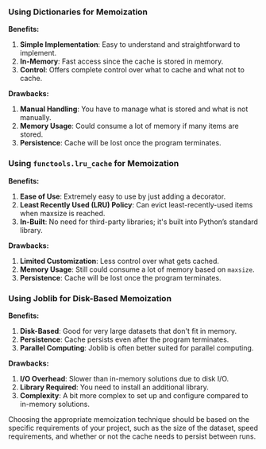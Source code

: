 ### Using Dictionaries for Memoization

**Benefits:**

1. **Simple Implementation**: Easy to understand and straightforward to implement.
2. **In-Memory**: Fast access since the cache is stored in memory.
3. **Control**: Offers complete control over what to cache and what not to cache.

**Drawbacks:**

1. **Manual Handling**: You have to manage what is stored and what is not manually.
2. **Memory Usage**: Could consume a lot of memory if many items are stored.
3. **Persistence**: Cache will be lost once the program terminates.

### Using `functools.lru_cache` for Memoization

**Benefits:**

1. **Ease of Use**: Extremely easy to use by just adding a decorator.
2. **Least Recently Used (LRU) Policy**: Can evict least-recently-used items when maxsize is reached.
3. **In-Built**: No need for third-party libraries; it's built into Python’s standard library.

**Drawbacks:**

1. **Limited Customization**: Less control over what gets cached.
2. **Memory Usage**: Still could consume a lot of memory based on `maxsize`.
3. **Persistence**: Cache will be lost once the program terminates.

### Using Joblib for Disk-Based Memoization

**Benefits:**

1. **Disk-Based**: Good for very large datasets that don't fit in memory.
2. **Persistence**: Cache persists even after the program terminates.
3. **Parallel Computing**: Joblib is often better suited for parallel computing.

**Drawbacks:**

1. **I/O Overhead**: Slower than in-memory solutions due to disk I/O.
2. **Library Required**: You need to install an additional library.
3. **Complexity**: A bit more complex to set up and configure compared to in-memory solutions.

Choosing the appropriate memoization technique should be based on the specific requirements of your project, such as the size of the dataset, speed requirements, and whether or not the cache needs to persist between runs.